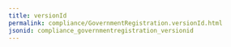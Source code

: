 ```yaml
---
title: versionId
permalink: compliance/GovernmentRegistration.versionId.html
jsonid: compliance_governmentregistration_versionid
---
```

